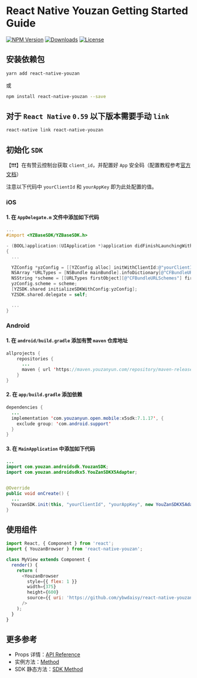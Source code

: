 # React Native Youzan Getting Started Guide

[![NPM Version](https://img.shields.io/npm/v/react-native-youzan.svg)](https://www.npmjs.com/package/react-native-youzan) [![Downloads](https://img.shields.io/npm/dm/react-native-youzan.svg?sanitize=true)](https://www.npmjs.com/package/react-native-youzan) [![License](https://img.shields.io/npm/l/vue.svg?sanitize=true)](https://www.npmjs.com/package/react-native-youzan)

## 安装依赖包

```bash
yarn add react-native-youzan
```

或

```bash
npm install react-native-youzan --save
```

## 对于 `React Native` `0.59` 以下版本需要手动 `link`

```bash
react-native link react-native-youzan
```

## 初始化 `SDK`

【❗️❗️❗️】在有赞云控制台获取 `client_id`，并配置好 `App` 安全码（配置教程参考[官方文档](https://doc.youzanyun.com/resource/develop-guide/35675/38923)）

注意以下代码中 `yourClientId` 和 `yourAppKey` 即为此处配置的值。

### iOS

#### 1. 在 `AppDelegate.m` 文件中添加如下代码

```objectivec
...
#import <YZBaseSDK/YZBaseSDK.h>

- (BOOL)application:(UIApplication *)application didFinishLaunchingWithOptions:(NSDictionary *)launchOptions
{
  ...

  YZConfig *yzConfig = [[YZConfig alloc] initWithClientId:@"yourClientId" andAppKey:@"yourAppKey"];
  NSArray *URLTypes = [NSBundle mainBundle].infoDictionary[@"CFBundleURLTypes"];
  NSString *scheme = [[URLTypes firstObject][@"CFBundleURLSchemes"] firstObject];
  yzConfig.scheme = scheme;
  [YZSDK.shared initializeSDKWithConfig:yzConfig];
  YZSDK.shared.delegate = self;

  ...
}
```

### Android

#### 1. 在 `android/build.gradle` 添加有赞 `maven` 仓库地址

```java
allprojects {
    repositories {
      ...
      maven { url 'https://maven.youzanyun.com/repository/maven-releases' }
    }
}
```

#### 2. 在 `app/build.gradle` 添加依赖

```java
dependencies {
  ...
  implementation 'com.youzanyun.open.mobile:x5sdk:7.1.17', {
    exclude group: 'com.android.support'
  }
}
```

#### 3. 在 `MainApplication` 中添加如下代码

```java
...
import com.youzan.androidsdk.YouzanSDK;
import com.youzan.androidsdkx5.YouZanSDKX5Adapter;


@Override
public void onCreate() {
  ...
  YouzanSDK.init(this, "yourClientId", "yourAppKey", new YouZanSDKX5Adapter());
}

```

## 使用组件

```javascript
import React, { Component } from 'react';
import { YouzanBrowser } from 'react-native-youzan';

class MyView extends Component {
  render() {
    return (
      <YouzanBrowser
        style={{ flex: 1 }}
        width={375}
        height={600}
        source={{ uri: 'https://github.com/ybwdaisy/react-native-youzan' }}
      />
    );
  }
}
```

## 更多参考

- Props 详情：[API Reference](./docs/Reference.md)
- 实例方法：[Method](./docs/Method.md)
- SDK 静态方法：[SDK Method](./docs/SDK.md)
